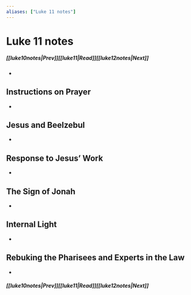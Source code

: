 ```yaml
---
aliases: ["Luke 11 notes"]
---
```

# Luke 11 notes
##### <span class=arrow-left></span>[[luke10notes|Prev]]<span class=navigation-separator></span>[[luke11|Read]]<span class=navigation-separator></span>[[luke12notes|Next]]<span class=arrow-right></span>
- 
## Instructions on Prayer
- 
## Jesus and Beelzebul
- 
## Response to Jesus’ Work
- 
## The Sign of Jonah
- 
## Internal Light
- 
## Rebuking the Pharisees and Experts in the Law
- 
##### <span class=arrow-left></span>[[luke10notes|Prev]]<span class=navigation-separator></span>[[luke11|Read]]<span class=navigation-separator></span>[[luke12notes|Next]]<span class=arrow-right></span>